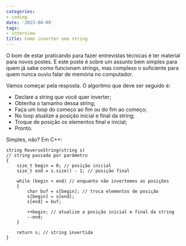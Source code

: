 ```yaml
---
categories:
- coding
date: '2023-04-09'
tags:
- interview
title: Como inverter uma string
---
```


O bom de estar praticando para fazer entrevistas técnicas é ter material para novos postes. E este poste é sobre um assunto bem simples para quem já sabe como funcionam strings, mas complexo o suficiente para quem nunca ouviu falar de memória no computador.

Vamos começar pela resposta. O algoritmo que deve ser seguido é:

 - Declare a string que você quer inverter;
 - Obtenha o tamanho dessa string;
 - Faça um loop do começo ao fim ou do fim ao começo;
 - No loop atualize a posição inicial e final da string;
 - Troque de posição os elementos final e inicial;
 - Pronto.

Simples, não? Em C++:

```
string ReverseString(string s)
// string passada por parâmetro
{
    size_t begin = 0; // posição inicial
    size_t end = s.size() - 1; // posição final

    while (begin < end) // enquanto não invertemos as posições
    {
        char buf = s[begin]; // troca elementos de posição
        s[begin] = s[end];
        s[end] = buf;

        ++begin; // atualize a posição inicial e final da string
        --end;
    }

    return s; // string invertida
}
```

